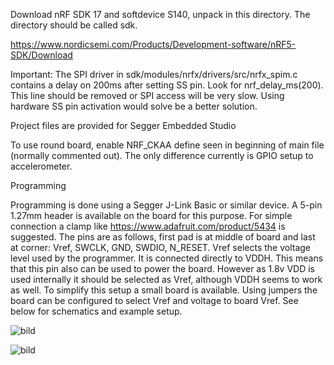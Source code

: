 Download nRF SDK 17 and softdevice S140, unpack in this directory. The directory should be called sdk.

https://www.nordicsemi.com/Products/Development-software/nRF5-SDK/Download

Important: The SPI driver in sdk/modules/nrfx/drivers/src/nrfx_spim.c contains a delay on 200ms after setting SS pin. Look for nrf_delay_ms(200). This line should be removed or SPI access will be very slow. Using hardware SS pin activation would solve be a better solution.

Project files are provided for Segger Embedded Studio

To use round board, enable NRF_CKAA define seen in beginning of main file (normally commented out). The only difference currently is GPIO setup to accelerometer.

Programming

Programming is done using a Segger J-Link Basic or similar device. A 5-pin 1.27mm header is available on the board for this purpose. For simple connection a clamp like https://www.adafruit.com/product/5434 is suggested. The pins are as follows, first pad is at middle of board and last at corner: Vref, SWCLK, GND, SWDIO, N_RESET.
Vref selects the voltage level used by the programmer. It is connected directly to VDDH. This means that this pin also can be used to power the board. However as 1.8v VDD is used internally it should be selected as Vref, although VDDH seems to work as well. To simplify this setup a small board is available. Using jumpers the board can be configured to select Vref and voltage to board Vref. See below for schematics and example setup.

![bild](https://github.com/seerelectronics/ble_tag/assets/61621920/752427a9-33f1-435b-8db5-f5405943a3ad)

![bild](https://github.com/seerelectronics/ble_tag/assets/61621920/fe332da2-648e-4ee0-98c0-fce6769b22ec)

